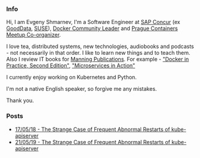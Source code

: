 ### Info 
Hi, I am Evgeny Shmarnev, I'm a Software Engineer at [SAP Concur](https://www.concur.com/) (ex [GoodData](https://www.gooddata.com/), [SUSE](https://www.suse.com/)), [Docker Community Leader](https://www.meetup.com/Docker-Prague-Czech-Republic/) and [Prague Containers Meetup Co-organizer](https://www.meetup.com/Prague-Containers-Meetup/).

I love tea, distributed systems, new technologies, audiobooks and podcasts - not necessarily in that order. I like to learn new things and to teach them. Also I review IT books for [Manning Publications](https://www.manning.com/). For example - ["Docker in Practice, Second Edition"](https://www.manning.com/books/docker-in-practice-second-edition), ["Microservices in Action"](https://www.manning.com/books/microservices-in-action?query=microservices)

I currently enjoy working on Kubernetes and Python.

I'm not a native English speaker, so forgive me any mistakes.

Thank you.

### Posts
- [17/05/18 - The Strange Case of Frequent Abnormal Restarts of kube-apiserver](https://evalle.github.io/blog/20180517-apiserver)
- [21/05/19 - The Strange Case of Frequent Abnormal Restarts of kube-apiserver](https://evalle.github.io/blog/20180517-apiserver)

